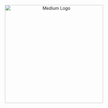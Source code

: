 <p align="center">
  <a href="https://medium.com/globant/crud-application-using-nestjs-and-mongodb-99a0756adb76" target="blank"><img src="https://miro.medium.com/v2/resize:fit:720/format:webp/1*psYl0y9DUzZWtHzFJLIvTw.png" width="320" alt="Medium Logo" /></a>
</p>
